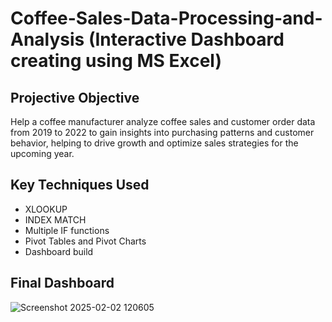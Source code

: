 # Coffee-Sales-Data-Processing-and-Analysis (Interactive Dashboard creating using MS Excel)

## Projective Objective
Help a coffee manufacturer analyze coffee sales and customer order data from 2019 to 2022 to gain insights into purchasing patterns and customer behavior, helping to drive growth and optimize sales strategies for the upcoming year. 

## Key Techniques Used
- XLOOKUP
- INDEX MATCH
- Multiple IF functions
- Pivot Tables and Pivot Charts
- Dashboard build

## Final Dashboard

![Screenshot 2025-02-02 120605](https://github.com/user-attachments/assets/179fe4b9-083f-487b-a913-9ed1f6e4ae0c)
